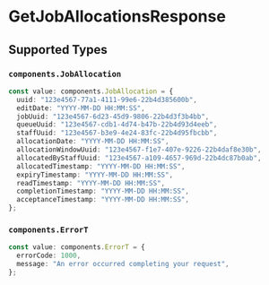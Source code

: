 # GetJobAllocationsResponse


## Supported Types

### `components.JobAllocation`

```typescript
const value: components.JobAllocation = {
  uuid: "123e4567-77a1-4111-99e6-22b4d385600b",
  editDate: "YYYY-MM-DD HH:MM:SS",
  jobUuid: "123e4567-6d23-45d9-9806-22b4d3f3b4bb",
  queueUuid: "123e4567-cdb1-4d74-b47b-22b4d93d4eeb",
  staffUuid: "123e4567-b3e9-4e24-83fc-22b4d95fbcbb",
  allocationDate: "YYYY-MM-DD HH:MM:SS",
  allocationWindowUuid: "123e4567-f1e7-407e-9226-22b4daf8e30b",
  allocatedByStaffUuid: "123e4567-a109-4657-969d-22b4dc87b0ab",
  allocatedTimestamp: "YYYY-MM-DD HH:MM:SS",
  expiryTimestamp: "YYYY-MM-DD HH:MM:SS",
  readTimestamp: "YYYY-MM-DD HH:MM:SS",
  completionTimestamp: "YYYY-MM-DD HH:MM:SS",
  acceptanceTimestamp: "YYYY-MM-DD HH:MM:SS",
};
```

### `components.ErrorT`

```typescript
const value: components.ErrorT = {
  errorCode: 1000,
  message: "An error occurred completing your request",
};
```

